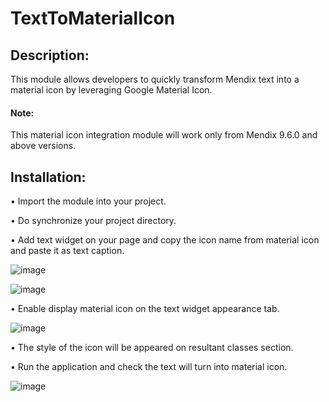 # TextToMaterialIcon

## Description:
This module allows developers to quickly transform Mendix text into a material icon by leveraging Google Material Icon.

#### Note:
This material icon integration module will work only from Mendix 9.6.0 and above versions.

## Installation:
•	Import the module into your project.

•	Do synchronize your project directory.

•	Add text widget on your page and copy the icon name from material icon and paste it as text caption.
 
 ![image](https://user-images.githubusercontent.com/125863510/220604779-576e58e7-35b0-48b1-ba85-b970b8c8721c.png)
 
![image](https://user-images.githubusercontent.com/125863510/220604850-10dc34ec-be07-4dfd-bcdc-698de7923478.png)

 
•	Enable display material icon on the text widget appearance tab.

 ![image](https://user-images.githubusercontent.com/125863510/220604947-79e7c3b3-4d06-41da-9980-0fcfb446b8da.png)


•	The style of the icon will be appeared on resultant classes section.

•	Run the application and check the text will turn into material icon.  

![image](https://user-images.githubusercontent.com/125863510/220605053-4fcdceae-b908-4af8-81ec-285ccd43f556.png)
